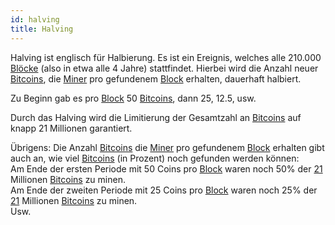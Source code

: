 ```yaml
---
id: halving
title: Halving
---
```


Halving ist englisch für Halbierung. Es ist ein Ereignis, welches alle 210.000 [Blöcke](../b/block) (also in etwa alle 4 Jahre) stattfindet. Hierbei wird die Anzahl neuer [Bitcoins](../b/bitcoin), die [Miner](../m/mining) pro gefundenem [Block](../b/block) erhalten, dauerhaft halbiert.

Zu Beginn gab es pro [Block](../b/block) 50 [Bitcoins](../b/bitcoin), dann 25, 12.5, usw.

Durch das Halving wird die Limitierung der Gesamtzahl an [Bitcoins](../b/bitcoin) auf knapp 21 Millionen garantiert.

Übrigens: Die Anzahl [Bitcoins](../b/bitcoin) die [Miner](../m/mining) pro gefundenem [Block](../b/block) erhalten gibt auch an, wie viel [Bitcoins](../b/bitcoin) (in Prozent) noch gefunden werden können:  
Am Ende der ersten Periode mit 50 Coins pro [Block](../b/block) waren noch 50% der [21](../0-9/einunzwanzig) Millionen [Bitcoins](../b/bitcoin) zu minen.  
Am Ende der zweiten Periode mit 25 Coins pro [Block](../b/block) waren noch 25% der [21](../0-9/einunzwanzig) Millionen [Bitcoins](../b/bitcoin) zu minen.  
Usw.
